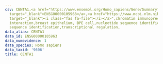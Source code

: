 ```yaml
---
csv: CENTA1,<a href="https://www.ensembl.org/Homo_sapiens/Gene/Summary?db=core;g=ENSG00000105963"
  target="_blank">ENSG00000105963</a>,<a href="https://www.ncbi.nlm.nih.gov/pubmed/22863008"
  target="_blank"><i class="fas fa-file"></i></a>",chromatin immunoprecipitation assay,direct
  interaction,breast epithelium, BPE cell,nucleotide sequence identification,nucleotide
  sequence identification,transcriptional regulation,
data_alias: CENTA1
data_id: ENSG00000105963
data_numevidence: 1
data_species: Homo sapiens
data_taxid: '9606'
title: CENTA1
---
```

